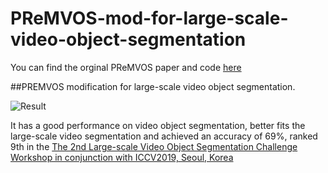 # PReMVOS-mod-for-large-scale-video-object-segmentation
You can find the orginal PReMVOS paper and code [here](https://github.com/JonathonLuiten/PReMVOS)

##PREMVOS modification for large-scale video object segmentation.

![Result](result_PReM.jpg)

It has a good performance on video object segmentation, better fits the large-scale video segmentation and achieved an accuracy of 69%, ranked 9th in the [The 2nd Large-scale Video Object Segmentation Challenge Workshop in conjunction with ICCV2019, Seoul, Korea](https://youtube-vos.org/challenge/2019/)

